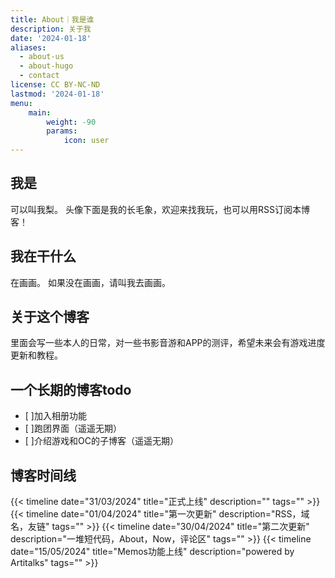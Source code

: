 ```yaml
---
title: About｜我是谁
description: 关于我
date: '2024-01-18'
aliases:
  - about-us
  - about-hugo
  - contact
license: CC BY-NC-ND
lastmod: '2024-01-18'
menu:
    main: 
        weight: -90
        params:
            icon: user
---
```


## 我是
可以叫我梨。
头像下面是我的长毛象，欢迎来找我玩，也可以用RSS订阅本博客！

## 我在干什么
在画画。
如果没在画画，请叫我去画画。

## 关于这个博客
里面会写一些本人的日常，对一些书影音游和APP的测评，希望未来会有游戏进度更新和教程。

## 一个长期的博客todo
- [ ]加入相册功能
- [ ]跑团界面（遥遥无期）
- [ ]介绍游戏和OC的子博客（遥遥无期）

## 博客时间线

 {{< timeline date="31/03/2024" title="正式上线" description="" tags=""  >}}
 {{< timeline date="01/04/2024" title="第一次更新" description="RSS，域名，友链" tags=""  >}}
 {{< timeline date="30/04/2024" title="第二次更新" description="一堆短代码，About，Now，评论区" tags=""  >}}
 {{< timeline date="15/05/2024" title="Memos功能上线" description="powered by Artitalks" tags=""  >}}
